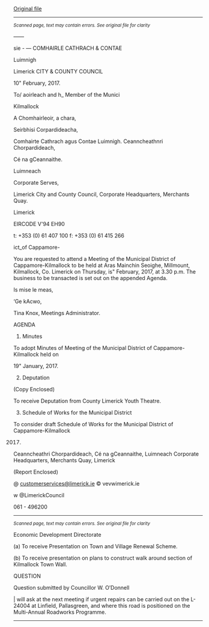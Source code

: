 [Original file](https://beta.limerick.ie/sites/default/files/media/documents/2017-04/agenda_-_16th_february2c_2017.pdf)

---
*<small>Scanned page, text may contain errors. See original file for clarity</small>*  

——

sie -
—
COMHAIRLE
CATHRACH & CONTAE

Luimnigh

Limerick
CITY & COUNTY
COUNCIL

10" February, 2017.

To/ aoirleach and h_ Member of the Munici

Kilmallock

A Chomhairleoir, a chara,

Seirbhisi Corpardideacha,

Comhairte Cathrach agus Contae Luimnigh.
Ceanncheathnri Chorpardideach,

Cé na gCeannaithe.

Luimneach

Corporate Serves,

Limerick City and County Council,
Corporate Headquarters,
Merchants Quay.

Limerick

EIRCODE V'94 EH90

t: +353 (0) 61 407 100
f: +353 (0) 61 415 266

ict_of Cappamore-

You are requested to attend a Meeting of the Municipal District of Cappamore-Kilmallock to be
held at Aras Mainchin Seoighe, Millmount, Kilmallock, Co. Limerick on Thursday, is" February,
2017, at 3.30 p.m. The business to be transacted is set out on the appended Agenda.

Is mise le meas,

‘Ge kAcwo,

Tina Knox,
Meetings Administrator.

AGENDA
1. Minutes

To adopt Minutes of Meeting of the Municipal District of Cappamore-Kilmallock held on

19" January, 2017.

2. Deputation

(Copy Enclosed)

To receive Deputation from County Limerick Youth Theatre.

3. Schedule of Works for the Municipal District

To consider draft Schedule of Works for the Municipal District of Cappamore-Kilmallock

2017.

Ceanncheathri Chorpardideach, Cé na gCeannaithe, Luimneach
Corporate Headquarters, Merchants Quay, Limerick

(Report Enclosed)

@ customerservices@limerick.ie
© vevwimerick.ie

w @LimerickCouncil

061 - 496200


---
*<small>Scanned page, text may contain errors. See original file for clarity</small>*  

Economic Development Directorate

(a) To receive Presentation on Town and Village Renewal Scheme.

(b) To receive presentation on plans to construct walk around section of Kilmallock
Town Wall.

QUESTION

Question submitted by Councillor W. O’Donnell

| will ask at the next meeting if urgent repairs can be carried out on the L-24004 at
Linfield, Pallasgreen, and where this road is positioned on the Multi-Annual Roadworks
Programme.


---
